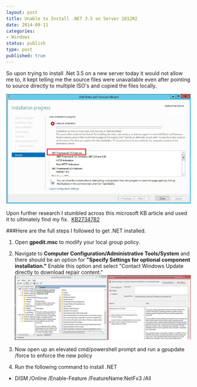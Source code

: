 ```yaml
---
layout: post
title: Unable to Install .NET 3.5 on Server 2012R2
date: 2014-09-11
categories:
- Windows
status: publish
type: post
published: true
---
```

So upon trying to install .Net 3.5 on a new server today it would not allow me to, it kept telling me the source files were unavailable even after pointing to source directly to multiple ISO's and copied the files locally.

![](/images/dotneterror.jpg)

Upon further research I stumbled across this microsoft KB article and used it to ultimately find my fix.  [KB2734782](http://support.microsoft.com/kb/2734782">http://support.microsoft.com/kb/2734782)

###Here are the full steps I followed to get .NET installed.

1. Open **gpedit.msc** to modify your local group policy.
2. Navigate to <strong>Computer Configuration/Administrative Tools/System</strong> and there should be an option for <strong>"Specify Settings for optional component installation."</strong> Enable this option and select "Contact Windows Update directly to download repair content."
![](/images/dotnetstep2.jpg)

3. Now open up an elevated cmd/powershell prompt and run a gpupdate /force to enforce the new policy
4. Run the following command to install .NET
- DISM /Online /Enable-Feature /FeatureName:NetFx3 /All
